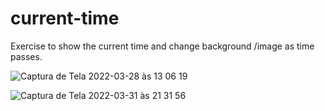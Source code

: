 
# current-time
 Exercise to show the current time and change background /image as time passes.

![Captura de Tela 2022-03-28 às 13 06 19](https://user-images.githubusercontent.com/101880897/160440511-3b6ecc4b-6f01-4423-a780-70fefe38e40b.png)

![Captura de Tela 2022-03-31 às 21 31 56](https://user-images.githubusercontent.com/101880897/161171908-335b94cb-c0a8-400e-b1aa-c32342e4d026.png)


